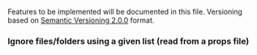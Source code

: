 Features to be implemented will be documented in this file.
Versioning based on [Semantic Versioning 2.0.0](http://semver.org/) format.


### Ignore files/folders using a given list (read from a props file)

